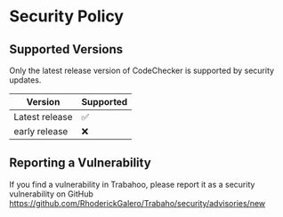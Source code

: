 # Security Policy

## Supported Versions

Only the latest release version of CodeChecker is supported by security updates.

| Version         | Supported            |
| --------------- | -------------------- |
| Latest release  | :white_check_mark:   |
| early release   | :x:                  |

## Reporting a Vulnerability

If you find a vulnerability in Trabahoo, please report it as a security vulnerability on GitHub https://github.com/RhoderickGalero/Trabaho/security/advisories/new
